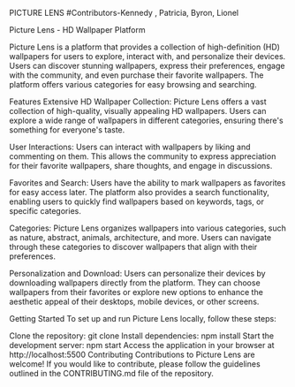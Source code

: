 PICTURE LENS
#Contributors-Kennedy , Patricia, Byron, Lionel 

Picture Lens - HD Wallpaper Platform

Picture Lens is a platform that provides a collection of high-definition (HD) wallpapers for users to explore, interact with, and personalize their devices. Users can discover stunning wallpapers, express their preferences, engage with the community, and even purchase their favorite wallpapers. The platform offers various categories for easy browsing and searching.

Features
Extensive HD Wallpaper Collection: Picture Lens offers a vast collection of high-quality, visually appealing HD wallpapers. Users can explore a wide range of wallpapers in different categories, ensuring there's something for everyone's taste.

User Interactions: Users can interact with wallpapers by liking and commenting on them. This allows the community to express appreciation for their favorite wallpapers, share thoughts, and engage in discussions.

Favorites and Search: Users have the ability to mark wallpapers as favorites for easy access later. The platform also provides a search functionality, enabling users to quickly find wallpapers based on keywords, tags, or specific categories.

Categories: Picture Lens organizes wallpapers into various categories, such as nature, abstract, animals, architecture, and more. Users can navigate through these categories to discover wallpapers that align with their preferences.

Personalization and Download: Users can personalize their devices by downloading wallpapers directly from the platform. They can choose wallpapers from their favorites or explore new options to enhance the aesthetic appeal of their desktops, mobile devices, or other screens.

Getting Started
To set up and run Picture Lens locally, follow these steps:

Clone the repository: git clone <repository-url>
Install dependencies: npm install
Start the development server: npm start
Access the application in your browser at http://localhost:5500
Contributing
Contributions to Picture Lens are welcome! If you would like to contribute, please follow the guidelines outlined in the CONTRIBUTING.md file of the repository.


